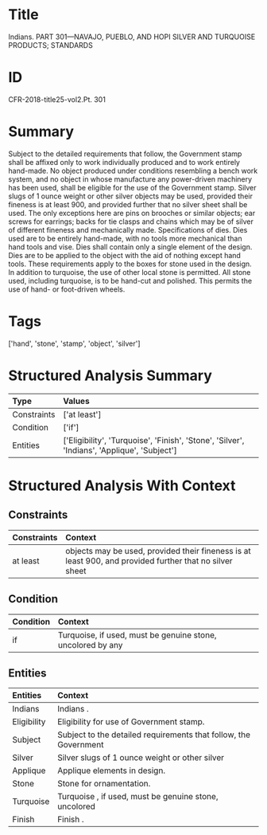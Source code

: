 # Title

 Indians. PART 301—NAVAJO, PUEBLO, AND HOPI SILVER AND TURQUOISE PRODUCTS; STANDARDS


# ID

 CFR-2018-title25-vol2.Pt. 301


# Summary

Subject to the detailed requirements that follow, the Government stamp shall be affixed only to work individually produced and to work entirely hand-made.
No object produced under conditions resembling a bench work system, and no object in whose manufacture any power-driven machinery has been used, shall be eligible for the use of the Government stamp.
Silver slugs of 1 ounce weight or other silver objects may be used, provided their fineness is at least 900, and provided further that no silver sheet shall be used.
The only exceptions here are pins on brooches or similar objects; ear screws for earrings; backs for tie clasps and chains which may be of silver of different fineness and mechanically made.
Specifications of dies.
Dies used are to be entirely hand-made, with no tools more mechanical than hand tools and vise.
Dies shall contain only a single element of the design.
Dies are to be applied to the object with the aid of nothing except hand tools.
These requirements apply to the boxes for stone used in the design.
In addition to turquoise, the use of other local stone is permitted.
All stone used, including turquoise, is to be hand-cut and polished.
This permits the use of hand- or foot-driven wheels.


# Tags

['hand', 'stone', 'stamp', 'object', 'silver']


# Structured Analysis Summary

| Type        | Values                                                                                      |
|:------------|:--------------------------------------------------------------------------------------------|
| Constraints | ['at least']                                                                                |
| Condition   | ['if']                                                                                      |
| Entities    | ['Eligibility', 'Turquoise', 'Finish', 'Stone', 'Silver', 'Indians', 'Applique', 'Subject'] |


# Structured Analysis With Context

 


## Constraints

| Constraints   | Context                                                                                                 |
|:--------------|:--------------------------------------------------------------------------------------------------------|
| at least      | objects may be used, provided their fineness is at least 900, and provided further that no silver sheet |


## Condition

| Condition   | Context                                                      |
|:------------|:-------------------------------------------------------------|
| if          | Turquoise,  if used, must be genuine stone, uncolored by any |


## Entities

| Entities    | Context                                                          |
|:------------|:-----------------------------------------------------------------|
| Indians     | Indians .                                                        |
| Eligibility | Eligibility  for use of Government stamp.                        |
| Subject     | Subject to the detailed requirements that follow, the Government |
| Silver      | Silver slugs of 1 ounce weight or other silver                   |
| Applique    | Applique  elements in design.                                    |
| Stone       | Stone  for ornamentation.                                        |
| Turquoise   | Turquoise , if used, must be genuine stone, uncolored            |
| Finish      | Finish .                                                         |


